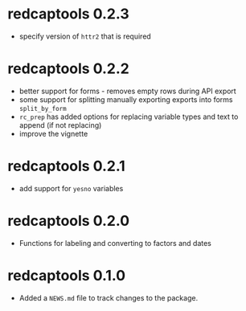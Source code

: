 # redcaptools 0.2.3

* specify version of `httr2` that is required

# redcaptools 0.2.2

* better support for forms - removes empty rows during API export
* some support for splitting manually exporting exports into forms `split_by_form`
* `rc_prep` has added options for replacing variable types and text to append (if not replacing)
* improve the vignette

# redcaptools 0.2.1

* add support for `yesno` variables

# redcaptools 0.2.0

* Functions for labeling and converting to factors and dates

# redcaptools 0.1.0

* Added a `NEWS.md` file to track changes to the package.
